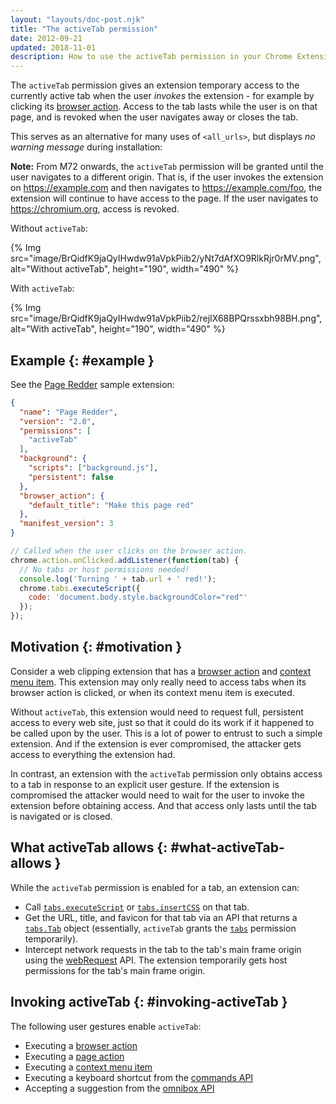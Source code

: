 ```yaml
---
layout: "layouts/doc-post.njk"
title: "The activeTab permission"
date: 2012-09-21
updated: 2018-11-01
description: How to use the activeTab permission in your Chrome Extension.
---
```


The `activeTab` permission gives an extension temporary access to the currently active tab when the
user _invokes_ the extension - for example by clicking its [browser action][1]. Access to the tab
lasts while the user is on that page, and is revoked when the user navigates away or closes the tab.

This serves as an alternative for many uses of `<all_urls>`, but displays _no warning message_
during installation:

**Note:** From M72 onwards, the `activeTab` permission will be granted until the user navigates to a
different origin. That is, if the user invokes the extension on https://example.com and then
navigates to https://example.com/foo, the extension will continue to have access to the page. If the
user navigates to https://chromium.org, access is revoked.

Without `activeTab`:

{% Img src="image/BrQidfK9jaQyIHwdw91aVpkPiib2/yNt7dAfXO9RlkRjr0rMV.png",
       alt="Without activeTab", height="190", width="490" %}

With `activeTab`:

{% Img src="image/BrQidfK9jaQyIHwdw91aVpkPiib2/rejIX68BPQrssxbh98BH.png",
       alt="With activeTab", height="190", width="490" %}

## Example {: #example }

See the [Page Redder][2] sample extension:

```json
{
  "name": "Page Redder",
  "version": "2.0",
  "permissions": [
    "activeTab"
  ],
  "background": {
    "scripts": ["background.js"],
    "persistent": false
  },
  "browser_action": {
    "default_title": "Make this page red"
  },
  "manifest_version": 3
}
```

```js
// Called when the user clicks on the browser action.
chrome.action.onClicked.addListener(function(tab) {
  // No tabs or host permissions needed!
  console.log('Turning ' + tab.url + ' red!');
  chrome.tabs.executeScript({
    code: 'document.body.style.backgroundColor="red"'
  });
});
```

## Motivation {: #motivation }

Consider a web clipping extension that has a [browser action][3] and [context menu item][4]. This
extension may only really need to access tabs when its browser action is clicked, or when its
context menu item is executed.

Without `activeTab`, this extension would need to request full, persistent access to every web site,
just so that it could do its work if it happened to be called upon by the user. This is a lot of
power to entrust to such a simple extension. And if the extension is ever compromised, the attacker
gets access to everything the extension had.

In contrast, an extension with the `activeTab` permission only obtains access to a tab in response
to an explicit user gesture. If the extension is compromised the attacker would need to wait for the
user to invoke the extension before obtaining access. And that access only lasts until the tab is
navigated or is closed.

## What activeTab allows {: #what-activeTab-allows }

While the `activeTab` permission is enabled for a tab, an extension can:

- Call [`tabs.executeScript`][5] or [`tabs.insertCSS`][6] on that tab.
- Get the URL, title, and favicon for that tab via an API that returns a [`tabs.Tab`][7] object
  (essentially, `activeTab` grants the [`tabs`][8] permission temporarily).
- Intercept network requests in the tab to the tab's main frame origin using the [webRequest][9]
  API. The extension temporarily gets host permissions for the tab's main frame origin.

## Invoking activeTab {: #invoking-activeTab }

The following user gestures enable `activeTab`:

- Executing a [browser action][10]
- Executing a [page action][11]
- Executing a [context menu item][12]
- Executing a keyboard shortcut from the [commands API][13]
- Accepting a suggestion from the [omnibox API][14]

[1]: /docs/extensions/reference/action/
[2]: /docs/extensions/mv3/samples#page-redder
[3]: /docs/extensions/reference/action/
[4]: /docs/extensions/reference/contextMenus
[5]: /docs/extensions/reference/tabs#method-executeScript
[6]: /docs/extensions/reference/tabs#method-insertCSS
[7]: /docs/extensions/reference/tabs#type-Tab
[8]: /docs/extensions/reference/tabs#manifest
[9]: /docs/extensions/reference/webRequest
[10]: /docs/extensions/reference/action/
[11]: /docs/extensions/reference/pageAction
[12]: /docs/extensions/reference/contextMenus
[13]: /docs/extensions/reference/commands
[14]: /docs/extensions/reference/omnibox
